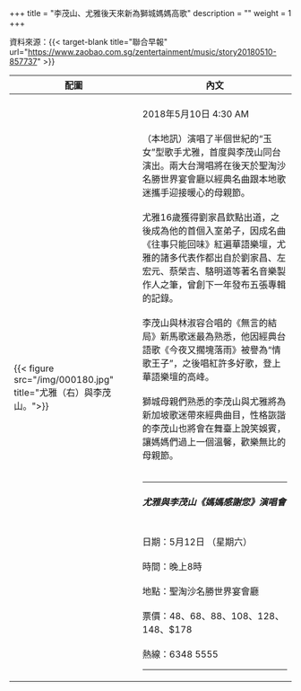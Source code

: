 +++
title = "李茂山、尤雅後天來新為獅城媽媽高歌"
description = ""
weight = 1
+++

資料來源：{{< target-blank title="聯合早報" url="https://www.zaobao.com.sg/zentertainment/music/story20180510-857737" >}}



配圖  | 內文 
--------------|-------
{{< figure src="/img/000180.jpg" title="尤雅（右）與李茂山。">}}|<br>2018年5月10日 4:30 AM<br><br>（本地訊）演唱了半個世紀的“玉女”型歌手尤雅，首度與李茂山同台演出。兩大台灣唱將在後天於聖淘沙名勝世界宴會廳以經典名曲跟本地歌迷攜手迎接暖心的母親節。<br><br>尤雅16歲獲得劉家昌欽點出道，之後成為他的首個入室弟子，因成名曲《往事只能回味》紅遍華語樂壇，尤雅的諸多代表作都出自於劉家昌、左宏元、蔡榮吉、駱明道等著名音樂製作人之筆，曾創下一年發布五張專輯的記錄。<br><br>李茂山與林淑容合唱的《無言的結局》新馬歌迷最為熟悉，他因經典台語歌《今夜又擱塊落雨》被譽為“情歌王子”，之後唱紅許多好歌，登上華語樂壇的高峰。<br><br>獅城母親們熟悉的李茂山與尤雅將為新加坡歌迷帶來經典曲目，性格詼諧的李茂山也將會在舞臺上說笑娛賓，讓媽媽們過上一個溫馨，歡樂無比的母親節。<br><br><hr><h5>尤雅與李茂山《媽媽感謝您》演唱會</h5><br>日期：5月12日 （星期六）<br><br>時間：晚上8時<br><br>地點：聖淘沙名勝世界宴會廳<br><br>票價：$48、$68、$88、$108、$128、$148、$178<br><br>熱線：6348 5555<br><hr>
